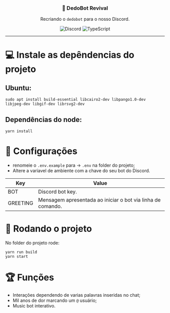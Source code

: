 <h3 align="center"> 🤖 DedoBot Revival </h3>
<div align="center">
  
  Recriando o `dedobot` para o nosso Discord.
  
</div>

<div align="center">
  
![Discord](https://img.shields.io/static/v1?label=Discord.js&message=@12.5.3&color=blue) 
![TypeScript](https://img.shields.io/static/v1?label=TypeScript&message=4.5.5&color=informational)
  
</div>
  
---

# 💻 Instale as depêndencias do projeto
## Ubuntu:
```
sudo apt install build-essential libcairo2-dev libpango1.0-dev libjpeg-dev libgif-dev librsvg2-dev
```
## Dependências do node:
```
yarn install
```
# 🔧 Configurações
- renomeie o `.env.example` para -> `.env` na folder do projeto;
- Altere a variavel de ambiente com a chave do seu bot do Discord. 

| Key  |  Value |
| ------------ | ------------ |
| BOT  |  Discord bot key. |
|  GREETING |  Mensagem apresentada ao iniciar o bot via linha de comando. |


# 🚀 Rodando o projeto
No folder do projeto rode:
```
yarn run build
yarn start
```

# 🏆 Funções
- Interações dependendo de varias palavras inseridas no chat;
- Mil anos de dor marcando um `@` usuário;
- Music bot interativo.
